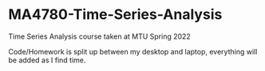 # MA4780-Time-Series-Analysis
Time Series Analysis course taken at MTU Spring 2022

Code/Homework is split up between my desktop and laptop,
everything will be added as I find time.
